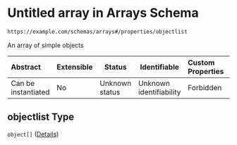 # Untitled array in Arrays Schema

```txt
https://example.com/schemas/arrays#/properties/objectlist
```

An array of simple objects


| Abstract            | Extensible | Status         | Identifiable            | Custom Properties | Additional Properties | Access Restrictions | Defined In                                                                             |
| :------------------ | ---------- | -------------- | ----------------------- | :---------------- | --------------------- | ------------------- | -------------------------------------------------------------------------------------- |
| Can be instantiated | No         | Unknown status | Unknown identifiability | Forbidden         | Allowed               | none                | [arrays.schema.json\*](../generated-schemas/arrays.schema.json "open original schema") |

## objectlist Type

`object[]` ([Details](arrays-properties-objectlist-items.md))
